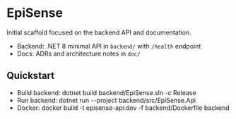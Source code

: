 # EpiSense

Initial scaffold focused on the backend API and documentation.

- Backend: .NET 8 minimal API in `backend/` with `/health` endpoint
- Docs: ADRs and architecture notes in `doc/`

## Quickstart

- Build backend: dotnet build backend/EpiSense.sln -c Release
- Run backend: dotnet run --project backend/src/EpiSense.Api
- Docker: docker build -t episense-api:dev -f backend/Dockerfile backend
